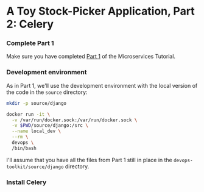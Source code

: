 # A Toy Stock-Picker Application, Part 2: Celery

### Complete Part 1

Make sure you have completed [Part 1](https://github.com/sloanahrens/devops-toolkit/blob/master/tutorials/microservices-1.md) of the Microservices Tutorial.

### Development environment

As in Part 1, we'll use the development environment with the local version of the code in the `source` directory:

```bash
mkdir -p source/django
```

```bash
docker run -it \
  -v /var/run/docker.sock:/var/run/docker.sock \
  -v $PWD/source/django:/src \
  --name local_dev \
  --rm \
  devops \
  /bin/bash
```

I'll assume that you have all the files from Part 1 still in place in the `devops-toolkit/source/django` directory.

### Install Celery